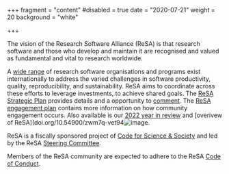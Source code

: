 +++
fragment = "content"
#disabled = true
date = "2020-07-21"
weight = 20
background = "white"

+++

The vision of the Research Software Alliance (ReSA) is that research software and those who develop and maintain it are recognised and valued as fundamental and vital to research worldwide.

A [wide range](https://arxiv.org/abs/1811.08473) of research software organisations and programs exist internationally to address the varied challenges in
software productivity, quality, reproducibility, and sustainability. ReSA aims to coordinate across these efforts to leverage investments, to achieve shared goals. The [ReSA Strategic Plan](https://www.researchsoft.org/documents/Strategic_Plan_2021-23.pdf) provides details and a opportunity to [comment](https://github.com/researchsoft/website/discussions/5). The [ReSA engagement plan](https://zenodo.org/record/7714004#.ZAqaw-xBwU5) contains more information on how community engagement occurs. Also available is our [2022 year in review](https://www.researchsoft.org/blog/2023-02/) and [overivew of ReSA](doi.org/10.54900/zwm7q-vet94![image](https://user-images.githubusercontent.com/8003204/233869356-4675dcb2-6270-42ee-a147-831368f0ef56.png).


ReSA is a fiscally sponsored project of [Code for Science & Society](https://codeforscience.org/) and led by the ReSA [Steering Committee](https://www.researchsoft.org/people/). 

Members of the ReSA community are expected to adhere to the ReSA [Code of Conduct](https://www.researchsoft.org/code-of-conduct/).
